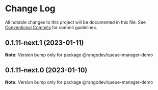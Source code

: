 # Change Log

All notable changes to this project will be documented in this file.
See [Conventional Commits](https://conventionalcommits.org) for commit guidelines.

## 0.1.11-next.1 (2023-01-11)

**Note:** Version bump only for package @rangodev/queue-manager-demo

## 0.1.11-next.0 (2023-01-10)

**Note:** Version bump only for package @rangodev/queue-manager-demo
